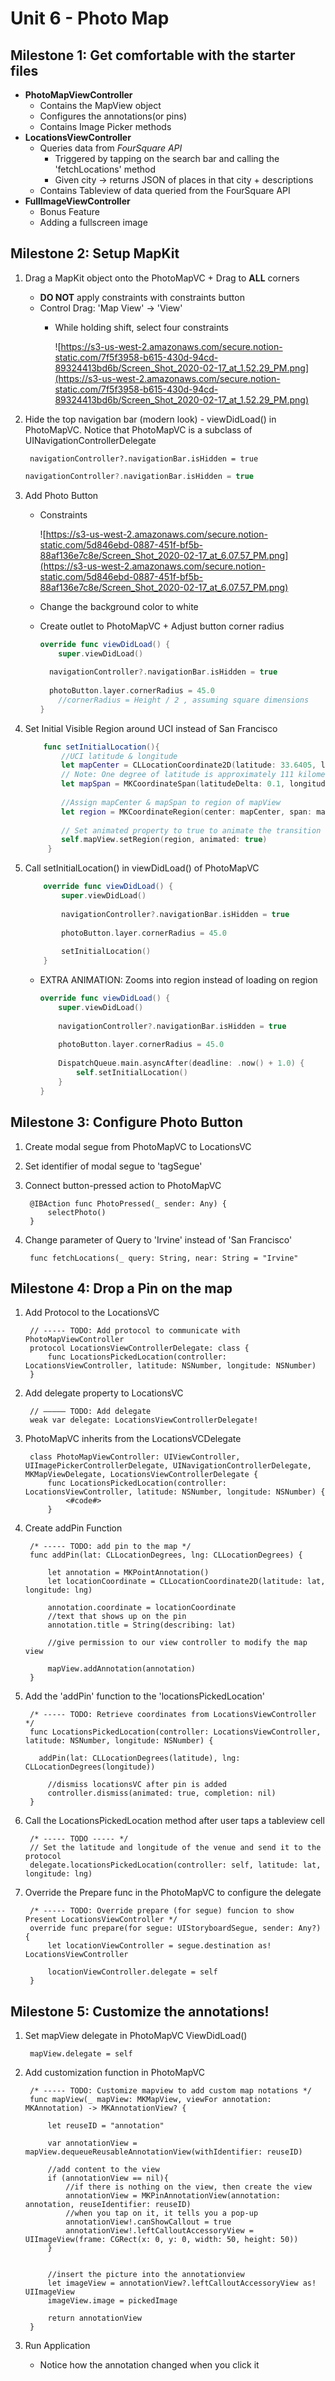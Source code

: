# Unit 6 - Photo Map
## Milestone 1: Get comfortable with the starter files

- **PhotoMapViewController**
    - Contains the MapView object
    - Configures the annotations(or pins)
    - Contains Image Picker methods
- **LocationsViewController**
    - Queries data from *FourSquare API*
        - Triggered by tapping on the search bar and calling the 'fetchLocations' method
        - Given city → returns JSON of places in that city + descriptions
    - Contains Tableview of data queried from the FourSquare API
- **FullImageViewController**
    - Bonus Feature
    - Adding a fullscreen image

## Milestone 2: Setup MapKit

1. Drag a MapKit object onto the PhotoMapVC + Drag to **ALL** corners
    - **DO NOT** apply constraints with constraints button
    - Control Drag: 'Map View' → 'View'
        - While holding shift, select four constraints

            ![https://s3-us-west-2.amazonaws.com/secure.notion-static.com/7f5f3958-b615-430d-94cd-89324413bd6b/Screen_Shot_2020-02-17_at_1.52.29_PM.png](https://s3-us-west-2.amazonaws.com/secure.notion-static.com/7f5f3958-b615-430d-94cd-89324413bd6b/Screen_Shot_2020-02-17_at_1.52.29_PM.png)

2. Hide the top navigation bar (modern look) - viewDidLoad() in PhotoMapVC. Notice that PhotoMapVC is a subclass of UINavigationControllerDelegate

        navigationController?.navigationBar.isHidden = true  
    ```Swift
    navigationController?.navigationBar.isHidden = true
    ```

3. Add Photo Button
    - Constraints

        ![https://s3-us-west-2.amazonaws.com/secure.notion-static.com/5d846ebd-0887-451f-bf5b-88af136e7c8e/Screen_Shot_2020-02-17_at_6.07.57_PM.png](https://s3-us-west-2.amazonaws.com/secure.notion-static.com/5d846ebd-0887-451f-bf5b-88af136e7c8e/Screen_Shot_2020-02-17_at_6.07.57_PM.png)

    - Change the background color to white
    - Create outlet to PhotoMapVC + Adjust button corner radius

        ```Swift
        override func viewDidLoad() {
        	super.viewDidLoad()
                
          navigationController?.navigationBar.isHidden = true
                
          photoButton.layer.cornerRadius = 45.0
        	//cornerRadius = Height / 2 , assuming square dimensions
        }
        ```

4. Set Initial Visible Region around UCI instead of San Francisco  
    ```Swift
        func setInitialLocation(){
            //UCI latitude & longitude
            let mapCenter = CLLocationCoordinate2D(latitude: 33.6405, longitude: -117.8443)
            // Note: One degree of latitude is approximately 111 kilometers (69 miles) at all times.
            let mapSpan = MKCoordinateSpan(latitudeDelta: 0.1, longitudeDelta: 0.1)
            
            //Assign mapCenter & mapSpan to region of mapView
            let region = MKCoordinateRegion(center: mapCenter, span: mapSpan)
            
            // Set animated property to true to animate the transition to the region
            self.mapView.setRegion(region, animated: true)
         }
    ```

5. Call setInitialLocation() in viewDidLoad() of PhotoMapVC

    ```Swift
        override func viewDidLoad() {
            super.viewDidLoad()
                
            navigationController?.navigationBar.isHidden = true
                
            photoButton.layer.cornerRadius = 45.0
                
            setInitialLocation()            
        }
     ```

    - EXTRA ANIMATION: Zooms into region instead of loading on region
        ```Swift
        override func viewDidLoad() {
            super.viewDidLoad()
            
            navigationController?.navigationBar.isHidden = true
            
            photoButton.layer.cornerRadius = 45.0
            
            DispatchQueue.main.asyncAfter(deadline: .now() + 1.0) {
                self.setInitialLocation()
            }
        }
        ```

## Milestone 3: Configure Photo Button

1. Create modal segue from PhotoMapVC to LocationsVC
2. Set identifier of modal segue to 'tagSegue'
3. Connect button-pressed action to PhotoMapVC

        @IBAction func PhotoPressed(_ sender: Any) {
        	selectPhoto()
        }

4. Change parameter of Query to 'Irvine' instead of 'San Francisco'

        func fetchLocations(_ query: String, near: String = "Irvine"

## Milestone 4: Drop a Pin on the map

1. Add Protocol to the LocationsVC

        // ----- TODO: Add protocol to communicate with PhotoMapViewController
        protocol LocationsViewControllerDelegate: class {
            func LocationsPickedLocation(controller: LocationsViewController, latitude: NSNumber, longitude: NSNumber)
        }

2. Add delegate property to LocationsVC

        // ––––– TODO: Add delegate
        weak var delegate: LocationsViewControllerDelegate!

3. PhotoMapVC inherits from the LocationsVCDelegate

        class PhotoMapViewController: UIViewController, UIImagePickerControllerDelegate, UINavigationControllerDelegate, MKMapViewDelegate, LocationsViewControllerDelegate {
            func LocationsPickedLocation(controller: LocationsViewController, latitude: NSNumber, longitude: NSNumber) {
                <#code#>
            }

4. Create addPin Function

        /* ----- TODO: add pin to the map */
        func addPin(lat: CLLocationDegrees, lng: CLLocationDegrees) {
            
            let annotation = MKPointAnnotation()
            let locationCoordinate = CLLocationCoordinate2D(latitude: lat, longitude: lng)
            
            annotation.coordinate = locationCoordinate
            //text that shows up on the pin
            annotation.title = String(describing: lat)
            
            //give permission to our view controller to modify the map view
        
            mapView.addAnnotation(annotation)
        }

5. Add the 'addPin' function to the 'locationsPickedLocation'

        /* ----- TODO: Retrieve coordinates from LocationsViewController   */
        func LocationsPickedLocation(controller: LocationsViewController, latitude: NSNumber, longitude: NSNumber) {
        
          addPin(lat: CLLocationDegrees(latitude), lng: CLLocationDegrees(longitude))
        	
        	//dismiss locationsVC after pin is added
        	controller.dismiss(animated: true, completion: nil)
        }

6. Call the LocationsPickedLocation method after user taps a tableview cell

        /* ----- TODO ----- */
        // Set the latitude and longitude of the venue and send it to the protocol
        delegate.locationsPickedLocation(controller: self, latitude: lat, longitude: lng)

7. Override the Prepare func in the PhotoMapVC to configure the delegate

        /* ----- TODO: Override prepare (for segue) funcion to show Present LocationsViewController */
        override func prepare(for segue: UIStoryboardSegue, sender: Any?) {
            let locationViewController = segue.destination as! LocationsViewController
            
            locationViewController.delegate = self
        }

## Milestone 5: Customize the annotations!

1. Set mapView delegate in PhotoMapVC ViewDidLoad()

        mapView.delegate = self

2. Add customization function in PhotoMapVC

        /* ----- TODO: Customize mapview to add custom map notations */
        func mapView(_ mapView: MKMapView, viewFor annotation: MKAnnotation) -> MKAnnotationView? {
            
            let reuseID = "annotation"
            
            var annotationView = mapView.dequeueReusableAnnotationView(withIdentifier: reuseID)
            
            //add content to the view
            if (annotationView == nil){
                //if there is nothing on the view, then create the view
                annotationView = MKPinAnnotationView(annotation: annotation, reuseIdentifier: reuseID)
                //when you tap on it, it tells you a pop-up
                annotationView!.canShowCallout = true
                annotationView!.leftCalloutAccessoryView = UIImageView(frame: CGRect(x: 0, y: 0, width: 50, height: 50))
            }
            
            
            //insert the picture into the annotationview
            let imageView = annotationView?.leftCalloutAccessoryView as! UIImageView
            imageView.image = pickedImage
            
            return annotationView
        }

3. Run Application
    - Notice how the annotation changed when you click it
